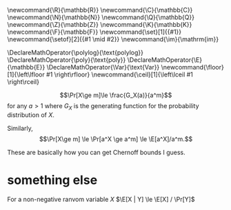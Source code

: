 \newcommand{\R}{\mathbb{R}}
\newcommand{\C}{\mathbb{C}}
\newcommand{\N}{\mathbb{N}}
\newcommand{\Q}{\mathbb{Q}}
\newcommand{\Z}{\mathbb{Z}}
\newcommand{\K}{\mathbb{K}}
\newcommand{\F}{\mathbb{F}}
\newcommand{\set}[1]{\{#1\}}
\newcommand{\setof}[2]{\{#1 \mid #2\}}
\newcommand{\im}{\mathrm{im}}

\DeclareMathOperator{\polylog}{\text{polylog}}
\DeclareMathOperator{\poly}{\text{poly}}
\DeclareMathOperator{\E}{\mathbb{E}}
\DeclareMathOperator{\Var}{\text{Var}}
\newcommand{\floor}[1]{\left\lfloor #1 \right\rfloor}
\newcommand{\ceil}[1]{\left\lceil #1 \right\rceil}



$$\Pr[X\ge m]\le \frac{G_X(a)}{a^m}$$ 
for any $a>1$ where $G_X$ is the generating function for the
probability distribution of $X.$ 

Similarly, 
$$\Pr[X\ge m] \le \Pr[a^X \ge a^m] \le \E[a^X]/a^m.$$


These are basically how you can get Chernoff bounds I guess.

# something else

For a non-negative ranvom variable $X$
$\E[X | Y] \le \E[X] / \Pr[Y]$


